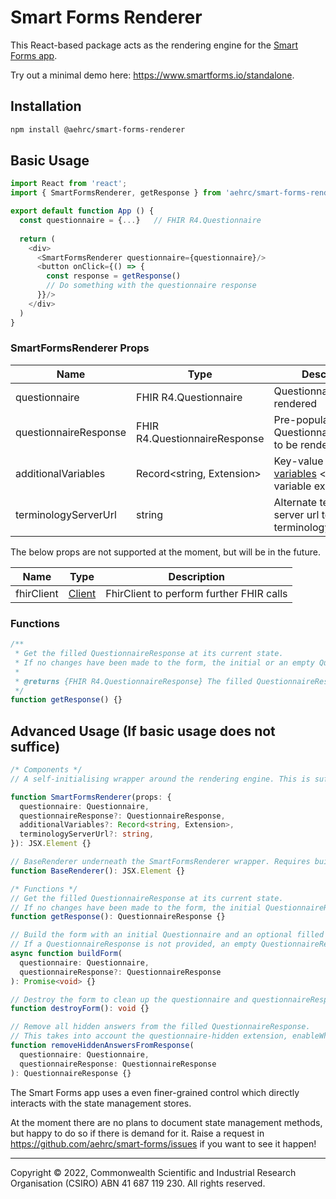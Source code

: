 # Smart Forms Renderer
This React-based package acts as the rendering engine for the [Smart Forms app](https://github.com/aehrc/smart-forms).

Try out a minimal demo here: https://www.smartforms.io/standalone.

## Installation
```bash
npm install @aehrc/smart-forms-renderer
```

## Basic Usage

```typescript jsx
import React from 'react';
import { SmartFormsRenderer, getResponse } from 'aehrc/smart-forms-renderer';

export default function App () {
  const questionnaire = {...}   // FHIR R4.Questionnaire
  
  return (
    <div>
      <SmartFormsRenderer questionnaire={questionnaire}/>
      <button onClick={() => {
        const response = getResponse()
        // Do something with the questionnaire response
      }}/>
    </div>  
  )
}

```
### SmartFormsRenderer Props 


| Name                  | Type                          | Description                                                                                                  | Required? |
|-----------------------|-------------------------------|--------------------------------------------------------------------------------------------------------------|-----------|
| questionnaire         | FHIR R4.Questionnaire         | Questionnaire to be rendered                                                                                 | Required  |
| questionnaireResponse | FHIR R4.QuestionnaireResponse | Pre-populated QuestionnaireResponse to be rendered                                                           | Optional  |
| additionalVariables   | Record<string, Extension>     | Key-value pair of [SDC variables](http://hl7.org/fhir/R4/extension-variable.html) <name, variable extension> | Optional  |
| terminologyServerUrl  | string                        | Alternate terminology server url to fetch terminology                                                        |
The below props are not supported at the moment, but will be in the future.

| Name                 | Type                                                 | Description                                 |
|----------------------|------------------------------------------------------|---------------------------------------------|
| fhirClient           | [Client](https://github.com/smart-on-fhir/client-js) | FhirClient to perform further FHIR calls    |

### Functions

```javascript
/**
 * Get the filled QuestionnaireResponse at its current state.
 * If no changes have been made to the form, the initial or an empty QuestionnaireResponse is returned.
 *
 * @returns {FHIR R4.QuestionnaireResponse} The filled QuestionnaireResponse
 */
function getResponse() {}
```


## Advanced Usage (If basic usage does not suffice)

```typescript
/* Components */
// A self-initialising wrapper around the rendering engine. This is sufficient for most use cases.

function SmartFormsRenderer(props: {
  questionnaire: Questionnaire,
  questionnaireResponse?: QuestionnaireResponse,
  additionalVariables?: Record<string, Extension>,
  terminologyServerUrl?: string,
}): JSX.Element {}

// BaseRenderer underneath the SmartFormsRenderer wrapper. Requires buildForm() to initialise form.
function BaseRenderer(): JSX.Element {}

/* Functions */
// Get the filled QuestionnaireResponse at its current state.
// If no changes have been made to the form, the initial QuestionnaireResponse is returned.
function getResponse(): QuestionnaireResponse {}

// Build the form with an initial Questionnaire and an optional filled QuestionnaireResponse.
// If a QuestionnaireResponse is not provided, an empty QuestionnaireResponse is set as the initial QuestionnaireResponse.
async function buildForm(
  questionnaire: Questionnaire,
  questionnaireResponse?: QuestionnaireResponse
): Promise<void> {}

// Destroy the form to clean up the questionnaire and questionnaireResponse stores.
function destroyForm(): void {}

// Remove all hidden answers from the filled QuestionnaireResponse.
// This takes into account the questionnaire-hidden extension, enableWhens and enableWhenExpressions.
function removeHiddenAnswersFromResponse(
  questionnaire: Questionnaire,
  questionnaireResponse: QuestionnaireResponse
): QuestionnaireResponse {}
```

The Smart Forms app uses a even finer-grained control which directly interacts with the state management stores.

At the moment there are no plans to document state management methods, but happy to do so if there is demand for it.
Raise a request in https://github.com/aehrc/smart-forms/issues if you want to see it happen!

---

Copyright © 2022, Commonwealth Scientific and Industrial Research Organisation (CSIRO) ABN 41 687 119 230. All rights reserved.